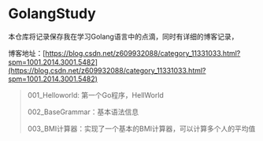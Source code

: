 # GolangStudy
 本仓库将记录保存我在学习Golang语言中的点滴，同时有详细的博客记录，

博客地址：[https://blog.csdn.net/z609932088/category_11331033.html?spm=1001.2014.3001.5482](https://blog.csdn.net/z609932088/category_11331033.html?spm=1001.2014.3001.5482)

> 001_Helloworld: 第一个Go程序，HellWorld
>
> 002_BaseGrammar：基本语法信息
>
> 003_BMI计算器：实现了一个基本的BMI计算器，可以计算多个人的平均值

